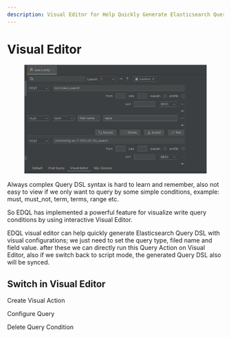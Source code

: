 ```yaml
---
description: Visual Editor for Help Quickly Generate Elasticsearch Query DSL in EDQL
---
```


# Visual Editor

<figure><img src="/.gitbook/assets/image (2).png" alt=""><figcaption></figcaption></figure>

Always complex Query DSL syntax is hard to learn and remember, also not easy to view if we only want to query by some simple conditions, example: must, must\_not, term, terms, range etc.

So EDQL has implemented a powerful feature for visualize write query conditions by using interactive Visual Editor.

EDQL visual editor can help quickly generate Elasticsearch Query DSL with visual configurations; we just need to set the query type, filed name and field value. after these we can directly run this Query Action on Visual Editor, also if we switch back to script mode, the generated Query DSL also will be synced.

## Switch in Visual Editor

Create Visual Action

Configure Query

Delete Query Condition
